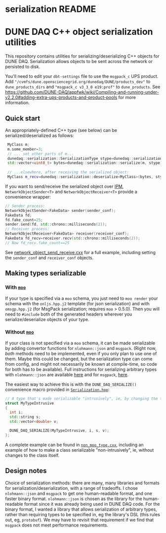 # serialization README
# DUNE DAQ C++ object serialization utilities

This repository contains utilities for serializing/deserializing C++ objects for DUNE DAQ. Serialization allows objects to be sent across the network or persisted to disk.

You'll need to edit your `dbt-settings` file to use the `msgpack_c` UPS product. Add `"/cvmfs/dune.opensciencegrid.org/dunedaq/DUNE/products_dev"` to `dune_products_dirs` and `"msgpack_c v3_3_0 e19:prof"` to `dune_products`. See https://github.com/DUNE-DAQ/appfwk/wiki/Compiling-and-running-under-v2.2.0#adding-extra-ups-products-and-product-pools for more information.

## Quick start

An appropriately-defined C++ type (see below) can be serialized/deserialized as follows:

```cpp
 MyClass m;
 m.some_member=3;
 // ... set other parts of m...
 dunedaq::serialization::SerializationType stype=dunedaq::serialization::MsgPack; // or JSON, which is human-readable but slower
 std::vector<uint8_t> bytes=dunedaq::serialization::serialize(m, stype);
 
 // ...elsewhere, after receiving the serialized object:
 MyClass m_recv=dunedaq::serialization::deserialize<MyClass>(bytes, stype);
```

If you want to send/receive the serialized object over [IPM](https://github.com/DUNE-DAQ/ipm), `NetworkObjectSender<T>` and `NetworkObjectReceiver<T>` provide a convenience wrapper:

```cpp
// Sender process:
NetworkObjectSender<FakeData> sender(sender_conf);
FakeData fd;
fd.fake_count=25;
sender.send(fd, std::chrono::milliseconds(2));
// Receiver process:
NetworkObjectReceiver<FakeData> receiver(receiver_conf);
FakeData fd_recv=receiver.recv(std::chrono::milliseconds(2));
// Now fd_recv.fake_count==25
```

See [network_object_send_receive.cxx](./test/apps/network_object_send_receive.cxx) for a full example, including setting the `sender_conf` and `receiver_conf` objects.

## Making types serializable

### With [`moo`](https://github.com/brettviren/moo)

If your type is specified via a `moo` schema, you just need to `moo render` your schema with the `onljs.hpp.j2` template (for json serialization) and with `omsgp.hpp.j2` (for MsgPack serialization; requires `moo` > 0.5.0). Then you will need to `#include` both of the generated headers wherever you serialize/deserialize objects of your type.

### Without [`moo`](https://github.com/brettviren/moo)

If your class is not specified via a `moo` schema, it can be made serializable by adding convertor functions for `nlohmann::json` and `msgpack`. (Right now, _both_ methods need to be implemented, even if you only plan to use one of them. Maybe this could be changed, but the serialization type can come from config, and might not necessarily be known at compile-time, so code for both has to be available). Full instructions for serializing arbitrary types with `nlohmann::json` are available [here](https://nlohmann.github.io/json/features/arbitrary_types/) and for `msgpack`, [here](https://github.com/msgpack/msgpack-c/wiki/v2_0_cpp_packer).

The easiest way to achieve this is with the `DUNE_DAQ_SERIALIZE()` convenience macro provided in [`Serialization.hpp`](./include/serialization/Serialization.hpp):

```cpp
// A type that's made serializable "intrusively", ie, by changing the type itself
struct MyTypeIntrusive
{
  int i;
  std::string s;
  std::vector<double> v;

  DUNE_DAQ_SERIALIZE(MyTypeIntrusive, i, s, v);
};
```

A complete example can be found in [`non_moo_type.cxx`](./test/apps/non_moo_type.cxx), including an example of how to make a class serializable "non-intrusively", ie, without changes to the class itself.

## Design notes

Choice of serialization methods: there are many, many libraries and formats for serialization/deserialization, with a range of tradeoffs. I chose `nlohmann::json` and `msgpack` to get one human-readable format, and one faster binary format. `nlohmann::json` is chosen as the library for the human-readable format since it was already being used in DUNE DAQ code. For the binary format, I wanted a library that allows serialization of arbitrary types, rather than requiring types to be specified in, eg the library's DSL (this rules out, eg, `protobuf`). We may have to revisit that requirement if we find that `msgpack` does not meet performance requirements.
